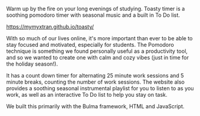 Warm up by the fire on your long evenings of studying. Toasty timer is a soothing pomodoro timer with seasonal music and a built in To Do list.

https://mymyxtran.github.io/toasty/

With so much of our lives online, it's more important than ever to be able to stay focused and motivated, especially for students. The Pomodoro technique is something we found personally useful as a productivity tool, and so we wanted to create one with calm and cozy vibes (just in time for the holiday season!).


It has a count down timer for alternating 25 minute work sessions and 5 minute breaks, counting the number of work sessions. The website also provides a soothing seasonal instrumental playlist for you to listen to as you work, as well as an interactive To Do list to help you stay on task.

We built this primarily with the Bulma framework, HTML and JavaScript.

